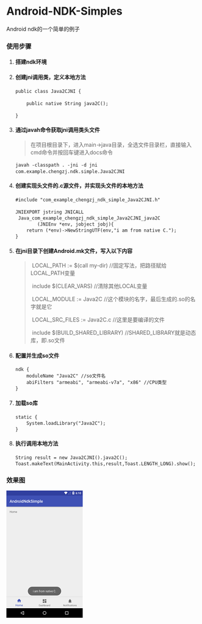 # Android-NDK-Simples
Android ndk的一个简单的例子



### 使用步骤

1. #### 搭建ndk环境



2. #### 创建jni调用类，定义本地方法

   ```
   public class Java2CJNI {
       
       public native String java2C();
       
   }
   ```



3. #### 通过javah命令获取jni调用类头文件

   > 在项目根目录下，进入main->java目录，全选文件目录栏，直接输入cmd命令并按回车键进入docs命令

   `javah -classpath . -jni -d jni com.example.chengzj.ndk.simple.Java2CJNI`

4. #### 创建实现头文件的.c源文件，并实现头文件的本地方法

   ```
   #include "com_example_chengzj_ndk_simple_Java2CJNI.h"

   JNIEXPORT jstring JNICALL
    Java_com_example_chengzj_ndk_simple_Java2CJNI_java2C
           (JNIEnv *env, jobject jobj){
       return (*env)->NewStringUTF(env,"i am from native C.");
   }
   ```

5. #### 在jni目录下创建Android.mk文件，写入以下内容

   > ​	LOCAL_PATH := $(call my-dir)                                      //固定写法，把路径赋给LOCAL_PATH变量
   >
   > ​	include $(CLEAR_VARS)                                                //清除其他LOCAL变量
   >
   > ​	LOCAL_MODULE    := Java2C                                      //这个模块的名字，最后生成的.so的名字就是它
   >
   > ​	LOCAL_SRC_FILES := Java2C.c 	                                 //这里是要编译的文件
   >
   > ​	include $(BUILD_SHARED_LIBRARY)  	                 //SHARED_LIBRARY就是动态库，即.so文件

6. #### 配置并生成so文件

   ```
   ndk {
       moduleName "Java2C" //so文件名
       abiFilters "armeabi", "armeabi-v7a", "x86" //CPU类型
   }
   ```

7. #### 加载so库

   ```
   static {
       System.loadLibrary("Java2C");
   }
   ```

8. #### 执行调用本地方法

   ```
   String result = new Java2CJNI().java2C();
   Toast.makeText(MainActivity.this,result,Toast.LENGTH_LONG).show();
   ```




### 效果图

![](screenshort/device-2017-05-31-021110.png)